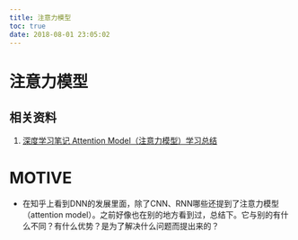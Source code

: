 ```yaml
---
title: 注意力模型
toc: true
date: 2018-08-01 23:05:02
---
```

# 注意力模型

## 相关资料

1. [深度学习笔记 Attention Model（注意力模型）学习总结](https://blog.csdn.net/mpk_no1/article/details/72862348)



# MOTIVE

* 在知乎上看到DNN的发展里面，除了CNN、RNN哪些还提到了注意力模型（attention model）。之前好像也在别的地方看到过，总结下。它与别的有什么不同？有什么优势？是为了解决什么问题而提出来的？
